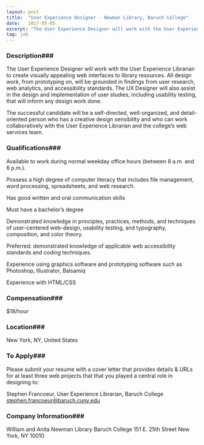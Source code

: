 ```yaml
---
layout: post
title:  "User Experience Designer - Newman Library, Baruch College"
date:   2017-05-05
excerpt: "The User Experience Designer will work with the User Experience Librarian to create visually appealing web interfaces to library resources. All design work, from prototyping on, will be grounded in findings from user research, web analytics, and accessibility standards. The UX Designer will also assist in the design and implementation..."
tag: job
---
```


### Description###

The User Experience Designer will work with the User Experience Librarian to create visually appealing web interfaces to library resources. All design work, from prototyping on, will be grounded in findings from user research, web analytics, and accessibility standards. The UX Designer will also assist in the design and implementation of user studies, including usability testing, that will inform any design work done.

The successful candidate will be a self-directed, well-organized, and detail-oriented person who has a creative design sensibility and who can work collaboratively with the User Experience Librarian and the college’s web services team.




### Qualifications###

Available to work during normal weekday office hours (between 8 a.m. and 6 p.m.).

Possess a high degree of computer literacy that includes file management, word processing, spreadsheets, and web research.

Has good written and oral communication skills

Must have a bachelor’s degree

Demonstrated knowledge in principles, practices, methods, and techniques of user-centered web-design, usability testing, and typography, composition, and color theory.

Preferred: demonstrated knowledge of applicable web accessibility standards and coding techniques.

Experience using graphics software and prototyping software such as Photoshop, Illustrator, Balsamiq

Experience with HTML/CSS



### Compensation###

$18/hour


### Location###

New York, NY, United States




### To Apply###

Please submit your resume with a cover letter that provides details & URLs for at least three web projects that that you played a central role in designing to:

Stephen Francoeur, User Experience Librarian, Baruch College
stephen.francoeur@baruch.cuny.edu



### Company Information###

William and Anita Newman Library
Baruch College
151 E. 25th Street
New York, NY 10010



